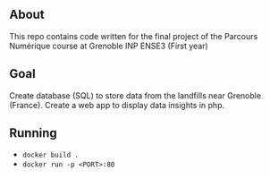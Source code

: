 ## About
This repo contains code written for the final project of the Parcours Numérique course at Grenoble INP ENSE3 (First year)

## Goal
Create database (SQL) to store data from the landfills near Grenoble (France). Create a web app to display data insights in php.

## Running
* `docker build .`
* `docker run -p <PORT>:80`


